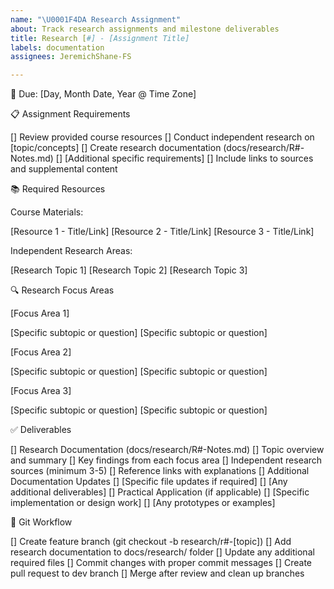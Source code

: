 ```yaml
---
name: "\U0001F4DA Research Assignment"
about: Track research assignments and milestone deliverables
title: Research [#] - [Assignment Title]
labels: documentation
assignees: JeremichShane-FS

---
```


📅 Due: [Day, Month Date, Year @ Time Zone]

📋 Assignment Requirements
<!-- List the core requirements for this research assignment -->

[] Review provided course resources
[] Conduct independent research on [topic/concepts]
[] Create research documentation (docs/research/R#-Notes.md)
[] [Additional specific requirements]
[] Include links to sources and supplemental content

📚 Required Resources
<!-- List the mandatory resources to review -->
Course Materials:

[Resource 1 - Title/Link]
[Resource 2 - Title/Link]
[Resource 3 - Title/Link]

Independent Research Areas:

[Research Topic 1]
[Research Topic 2]
[Research Topic 3]

🔍 Research Focus Areas
<!-- Define the key areas to explore in your research -->

[Focus Area 1]

[Specific subtopic or question]
[Specific subtopic or question]


[Focus Area 2]

[Specific subtopic or question]
[Specific subtopic or question]

[Focus Area 3]

[Specific subtopic or question]
[Specific subtopic or question]

✅ Deliverables
<!-- Check off items as they are completed -->

[] Research Documentation (docs/research/R#-Notes.md)
[] Topic overview and summary
[] Key findings from each focus area
[] Independent research sources (minimum 3-5)
[] Reference links with explanations
[] Additional Documentation Updates
[] [Specific file updates if required]
[] [Any additional deliverables]
[] Practical Application (if applicable)
[] [Specific implementation or design work]
[] [Any prototypes or examples]

🔄 Git Workflow
<!-- Standard workflow for research assignments -->

[] Create feature branch (git checkout -b research/r#-[topic])
[] Add research documentation to docs/research/ folder
[] Update any additional required files
[] Commit changes with proper commit messages
[] Create pull request to dev branch
[] Merge after review and clean up branches
